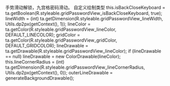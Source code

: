 手势滑动解锁，九宫格密码滑动。
自定义绘制类型
  this.isBackCloseKeyboard = ta.getBoolean(R.styleable.gridPasswordView_isBackCloseKeyboard, true);
        lineWidth = (int) ta.getDimension(R.styleable.gridPasswordView_lineWidth, Utils.dp2px(getContext(), 1));
        lineColor = ta.getColor(R.styleable.gridPasswordView_lineColor, DEFAULT_LINECOLOR);
        gridColor = ta.getColor(R.styleable.gridPasswordView_gridColor, DEFAULT_GRIDCOLOR);
        lineDrawable = ta.getDrawable(R.styleable.gridPasswordView_lineColor);
        if (lineDrawable == null)
            lineDrawable = new ColorDrawable(lineColor);
        this.lineCornerRadius = (int) ta.getDimension(R.styleable.gridPasswordView_lineCornerRadius, Utils.dp2px(getContext(), 0));
        outerLineDrawable = generateBackgroundDrawable();
